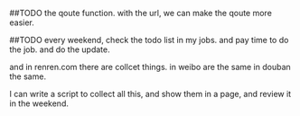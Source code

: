 ##TODO
the qoute function. 
with the url, we can make the qoute more easier.


##TODO
every weekend, check the todo list in my jobs.
and pay time to do the job. and do the update.

and in renren.com there are collcet things.
in weibo are the same 
in douban the same.

I can write a script to collect all this, and show them in a page, and review it in the weekend.

